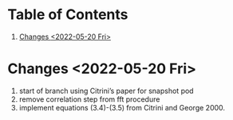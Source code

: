 
# Table of Contents

1.  [Changes  <span class="timestamp-wrapper"><span class="timestamp">&lt;2022-05-20 Fri&gt;</span></span>](#orgc72ce6b)



<a id="orgc72ce6b"></a>

# Changes  <span class="timestamp-wrapper"><span class="timestamp">&lt;2022-05-20 Fri&gt;</span></span>

1.  start of branch using Citrini&rsquo;s paper for snapshot pod
2.  remove correlation step from fft procedure
3.  implement equations (3.4)-(3.5) from Citrini and George 2000.

